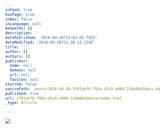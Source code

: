 ```yaml
---
inFeed: true
hasPage: true
inNav: false
inLanguage: null
keywords: []
description: ''
datePublished: '2016-04-26T23:02:02.793Z'
dateModified: '2016-04-26T22:38:13.224Z'
title: ''
author: []
authors: []
publisher:
  name: null
  domain: null
  url: null
  favicon: null
starred: false
sourcePath: _posts/2016-04-26-1f01defb-793a-41c9-a989-218a08e18aca.md
published: true
url: 1f01defb-793a-41c9-a989-218a08e18aca/index.html
_type: Article

---
```

![](https://the-grid-user-content.s3-us-west-2.amazonaws.com/31a1efdd-bf9e-4e96-9fb6-af305175fcda.jpg)